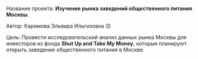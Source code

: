Название проекта: **Изучение рынка заведений общественного питания Москвы**.

Автор: Каримова Эльвира Ильгизовна 😊

Цель: Провести исследовательский анализ данных рынка Москвы для инвесторов из фонда **Shut Up and Take My Money**, которые планируют открыть заведение общественного питания в Москве.
